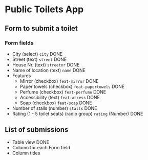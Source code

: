 # Public Toilets App

## Form to submit a toilet
### Form fields
* City (select) `city` DONE
* Street (text) `street` DONE
* House Nr. (text) `streetnr` DONE
* Name of location (text) `name` DONE
* Features
  * Mirror (checkbox) `feat-mirror` DONE
  * Paper towels (checkbox) `feat-papertowels` DONE
  * Perfume (checkbox) `feat-perfume` DONE
  * Accessibility (text) `feat-access` DONE
  * Soap (checkbox) `feat-soap` DONE
* Number of stalls (number) `stalls` DONE
* Rating (1 - 5 toilet seats) (radio group) `rating` (Number) DONE

## List of submissions
* Table view DONE
* Column for each Form field 
* Column titles


